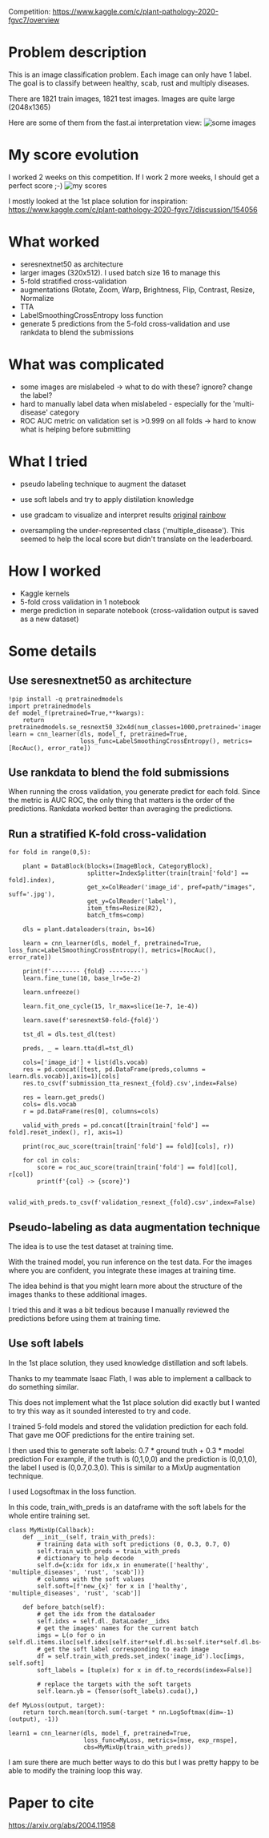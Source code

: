 Competition: https://www.kaggle.com/c/plant-pathology-2020-fgvc7/overview

# Problem description
This is an image classification problem. Each image can only have 1 label.
The goal is to classify between healthy, scab, rust and multiply diseases.

There are 1821 train images, 1821 test images. Images are quite large (2048x1365)

Here are some of them from the fast.ai interpretation view:
![some images](../images/confused.png)


# My score evolution
I worked 2 weeks on this competition.
If I work 2 more weeks, I should get a perfect score ;-)
![my scores](../images/scores.png)

I mostly looked at the 1st place solution for inspiration: https://www.kaggle.com/c/plant-pathology-2020-fgvc7/discussion/154056

# What worked
- seresnextnet50 as architecture
- larger images (320x512). I used batch size 16 to manage this
- 5-fold stratified cross-validation
- augmentations (Rotate, Zoom, Warp, Brightness, Flip, Contrast, Resize, Normalize
- TTA
- LabelSmoothingCrossEntropy loss function
- generate 5 predictions from the 5-fold cross-validation and use rankdata to blend the submissions

# What was complicated
- some images are mislabeled -> what to do with these? ignore? change the label?
- hard to manually label data when mislabeled - especially for the 'multi-disease' category
- ROC AUC metric on validation set is >0.999 on all folds -> hard to know what is helping before submitting

# What I tried
- pseudo labeling technique to augment the dataset
- use soft labels and try to apply distilation knowledge
- use gradcam to visualize and interpret results
[original](../images/orig.png)
[rainbow](../images/rainbow.png)

- oversampling the under-represented class ('multiple_disease'). This seemed to help the local score but didn't translate on the leaderboard.

# How I worked
- Kaggle kernels
- 5-fold cross validation in 1 notebook
- merge prediction in separate notebook (cross-validation output is saved as a new dataset)

# Some details

## Use seresnextnet50 as architecture
	!pip install -q pretrainedmodels
	import pretrainedmodels
	def model_f(pretrained=True,**kwargs):
	    return pretrainedmodels.se_resnext50_32x4d(num_classes=1000,pretrained='imagenet')
	learn = cnn_learner(dls, model_f, pretrained=True, 
	                    loss_func=LabelSmoothingCrossEntropy(), metrics=[RocAuc(), error_rate])

## Use rankdata to blend the fold submissions
When running the cross validation, you generate predict for each fold.
Since the metric is AUC ROC, the only thing that matters is the order of the predictions.
Rankdata worked better than averaging the predictions. 

## Run a stratified K-fold cross-validation
	for fold in range(0,5):

	    plant = DataBlock(blocks=(ImageBlock, CategoryBlock),
	                      splitter=IndexSplitter(train[train['fold'] == fold].index),
	                      get_x=ColReader('image_id', pref=path/"images", suff='.jpg'),
	                      get_y=ColReader('label'),
	                      item_tfms=Resize(R2),
	                      batch_tfms=comp)

	    dls = plant.dataloaders(train, bs=16)
	    
	    learn = cnn_learner(dls, model_f, pretrained=True, loss_func=LabelSmoothingCrossEntropy(), metrics=[RocAuc(), error_rate])
	    
	    print(f'-------- {fold} ---------')
	    learn.fine_tune(10, base_lr=5e-2)
	    
	    learn.unfreeze()
	    
	    learn.fit_one_cycle(15, lr_max=slice(1e-7, 1e-4))
	    
	    learn.save(f'seresnext50-fold-{fold}')
	    
	    tst_dl = dls.test_dl(test)
	    
	    preds, _ = learn.tta(dl=tst_dl)
	    
	    cols=['image_id'] + list(dls.vocab)
	    res = pd.concat([test, pd.DataFrame(preds,columns = learn.dls.vocab)],axis=1)[cols]
	    res.to_csv(f'submission_tta_resnext_{fold}.csv',index=False)
	    
	    res = learn.get_preds()
	    cols= dls.vocab
	    r = pd.DataFrame(res[0], columns=cols)
	    
	    valid_with_preds = pd.concat([train[train['fold'] == fold].reset_index(), r], axis=1)
	    
	    print(roc_auc_score(train[train['fold'] == fold][cols], r))
	    
	    for col in cols:
	        score = roc_auc_score(train[train['fold'] == fold][col], r[col])
	        print(f'{col} -> {score}')
	        
	    valid_with_preds.to_csv(f'validation_resnext_{fold}.csv',index=False)


## Pseudo-labeling as data augmentation technique

The idea is to use the test dataset at training time.

With the trained model, you run inference on the test data. For the images where you are confident, you integrate these images at training time.

The idea behind is that you might learn more about the structure of the images thanks to these additional images.

I tried this and it was a bit tedious because I manually reviewed the predictions before using them at training time.


## Use soft labels

In the 1st place solution, they used knowledge distillation and soft labels.

Thanks to my teammate Isaac Flath, I was able to implement a callback to do something similar.

This does not implement what the 1st place solution did exactly but I wanted to try this way as it sounded interested to try and code.

I trained 5-fold models and stored the validation prediction for each fold.
That gave me OOF predictions for the entire training set.

I then used this to generate soft labels: 0.7 * ground truth + 0.3 * model prediction
For example, if the truth is (0,1,0,0) and the prediction is (0,0,1,0), the label I used is (0,0.7,0.3,0).
This is similar to a MixUp augmentation technique.

I used Logsoftmax in the loss function.

In this code, train_with_preds is an dataframe with the soft labels for the whole entire training set.

	class MyMixUp(Callback):
	    def __init__(self, train_with_preds): 
	        # training data with soft predictions (0, 0.3, 0.7, 0)
	        self.train_with_preds = train_with_preds
	        # dictionary to help decode
	        self.d={x:idx for idx,x in enumerate(['healthy', 'multiple_diseases', 'rust', 'scab'])}
	        # columns with the soft values
	        self.soft=[f'new_{x}' for x in ['healthy', 'multiple_diseases', 'rust', 'scab']]

	    def before_batch(self):
	        # get the idx from the dataloader
	        self.idxs = self.dl._DataLoader__idxs
	        # get the images' names for the current batch
	        imgs = L(o for o in self.dl.items.iloc[self.idxs[self.iter*self.dl.bs:self.iter*self.dl.bs+self.dl.bs]].image_id)
	        # get the soft label corresponding to each image
	        df = self.train_with_preds.set_index('image_id').loc[imgs, self.soft]
	        soft_labels = [tuple(x) for x in df.to_records(index=False)]
	    
	        # replace the targets with the soft targets
	        self.learn.yb = (Tensor(soft_labels).cuda(),)

	def MyLoss(output, target):
	    return torch.mean(torch.sum(-target * nn.LogSoftmax(dim=-1)(output), -1))

	learn1 = cnn_learner(dls, model_f, pretrained=True, 
	                     loss_func=MyLoss, metrics=[mse, exp_rmspe],
	                     cbs=MyMixUp(train_with_preds))

I am sure there are much better ways to do this but I was pretty happy to be able to modify the training loop this way.


# Paper to cite
https://arxiv.org/abs/2004.11958

